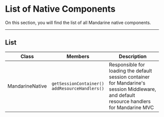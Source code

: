 # List of Native Components
On this section, you will find the list of all Mandarine native components.

-----

## List

| Class | Members | Description |
| ----- | ------- | ----------- |
| MandarineNative | `getSessionContainer()` <br> `addResourceHandlers()` | Responsible for loading the default session container for Mandarine's session Middleware, and default resource handlers for Mandarine MVC |